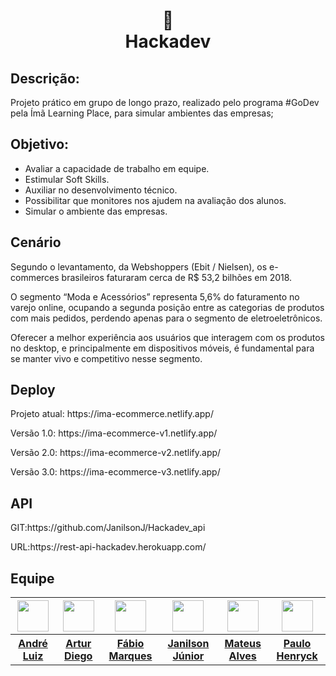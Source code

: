 <h1 align="center">
📄<br>Hackadev
</h1>

## Descrição: 

Projeto prático em grupo de longo prazo, realizado pelo programa #GoDev pela Ímã Learning Place, para simular ambientes das empresas; 

## Objetivo: 

<ul>
  <li>Avaliar a capacidade de trabalho em equipe.</li>
  <li>Estimular Soft Skills.</li>
  <li>Auxiliar no desenvolvimento técnico.</li>
  <li>Possibilitar que monitores nos ajudem na avaliação dos alunos.</li>
  <li>Simular o ambiente das empresas.</li>
</ul>

## Cenário

Segundo o levantamento, da Webshoppers (Ebit / Nielsen), os e-commerces brasileiros faturaram cerca de R$ 53,2 bilhões em 2018.

O segmento “Moda e Acessórios” representa 5,6% do faturamento no varejo online, ocupando a segunda posição entre as categorias de produtos com mais pedidos, perdendo apenas para o segmento de eletroeletrônicos.

Oferecer a melhor experiência aos usuários que interagem com os produtos no desktop, e principalmente em dispositivos móveis, é fundamental para se manter vivo e competitivo nesse segmento. 

## Deploy
<p><stroke>Projeto atual:</stroke> https://ima-ecommerce.netlify.app/</p>
<p><stroke>Versão 1.0:</stroke> https://ima-ecommerce-v1.netlify.app/</p>
<p><stroke>Versão 2.0:</stroke> https://ima-ecommerce-v2.netlify.app/</p>
<p><stroke>Versão 3.0:</stroke> https://ima-ecommerce-v3.netlify.app/</p>

## API
<p><stroke>GIT:</stroke>https://github.com/JanilsonJ/Hackadev_api</p>
<p><stroke>URL:</stroke>https://rest-api-hackadev.herokuapp.com/</p>

## Equipe

<table>
  <tr>
    <th> <img width="50px" height="50px" src="https://github.com/allagyn.png"></th>
    <th> <img width="50px" height="50px" src="https://github.com/ArturDiego.png"></th>
    <th> <img width="50px" height="50px" src="https://github.com/Fabioazevedojr.png"></th>
    <th> <img width="50px" height="50px" src="https://github.com/JanilsonJ.png"></th>
    <th> <img width="50px" height="50px" src="https://github.com/mateus-asouza.png"></th>
    <th> <img width="50px" height="50px" src="https://github.com/PauloHenryck.png"></th>
  </tr>
  
  <tr>
    <th><a href="https://github.com/allagyn">André Luiz</a></th>
    <th><a href="https://github.com/ArturDiego">Artur Diego</a></th>
    <th><a href="https://github.com/Fabioazevedojr">Fábio Marques</a></th>
    <th><a href="https://github.com/JanilsonJ">Janilson Júnior</a></th>
    <th><a href="https://github.com/mateus-asouza">Mateus Alves</a></th>
    <th><a href="https://github.com/PauloHenryck">Paulo Henryck</a></th>
  </tr>
</table>

